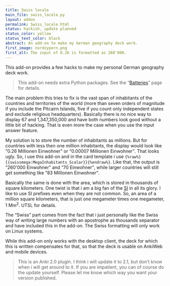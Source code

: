 ```yaml
---
title: Swiss locale
main_file: swiss_locale.py
layout: addon
permalink: Swiss_locale.html
status: hackish, update planned
status_color: yellow
status_text_color: black
abstract: An add-on to make my German geography deck work.
first_image: nordzypern.png
first_alt: The input of 0.26 is formatted as 260'000.
---
```

This add-on provides a few hacks to make my personal German geography
deck work.

<blockquote class="nb">
This add-on needs extra Python packages. See the
<q><a href="Batteries.html">Batteries</a></q> page for details.
</blockquote>

The main problem this tries to fix is the vast span of inhabitants of
the countries and territories of the world (more than seven orders of
magnitude if you include the Pitcairn Islands, five if you count only
independent states and exclude religious headquarters). Basically there is no
nice way to display 67 and 1,347,350,000 and have both numbers look
good without a little bit of hacking. That is even more the case when
you use the input answer feature.

My solution is to store the number of inhabitants as millions. But for
countries with less then one million inhabitants, the display would
look like <q lang="de_CH">0.26 Millionen Einwohner</q> or <q
lang="de_CH">0.00007 Millionen Einwohner</q>. That looks ugly. So, i
use this add-on and in the card template i use
`{%raw%}{{swissmega:MegaInhabitants_Scalar}}{%endraw%}`. Like that,
the output is <q lang="de_CH">260'000 Einwohner</q> and <q
lang="de_CH">70 Einwohner</q>, while larger countries will still get
something like <q lang="de_CH">83 Millionen Einwohner</q>.

Basically the same is done with the area, which is stored in thousands
of square kilometers. One twist is that i am a big fan of the
[SI](http://en.wikipedia.org/wiki/International_System_of_Units) in
all its glory. I like to use SI prefixes even when they are not
common. So, an area of a million square kilometers, that is just one
megameter times one megameter, 1 Mm<sup>2</sup>. UTSL for details.

The <q>Swiss</q> part comes from the fact that i just personally like the
Swiss way of writing large numbers with an apostrophe as thousands
separator and have included this in the add-on. The Swiss formatting
will only work on Linux systems.

While this add-on only works with the desktop client, the deck for
which this is written compensates for that, so that the deck is
usable on AnkiWeb and mobile devices.


<blockquote class="nb">This is an Anki 2.0 plugin. I think i will
update it to 2.1, but don’t know when i will get around to it. If you
are impatient, you can of course do the update yourself. Please let me
know which way you want your version published.</blockquote>
